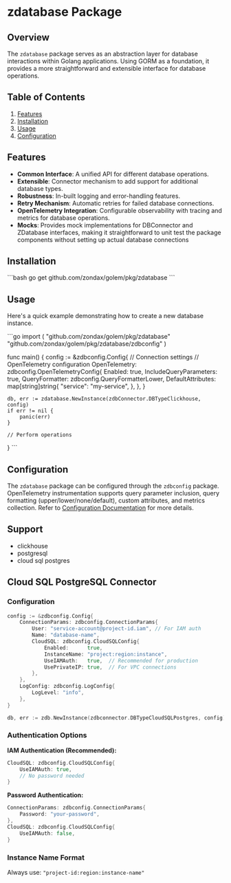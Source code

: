 # zdatabase Package

## Overview
The `zdatabase` package serves as an abstraction layer for database interactions within Golang applications. Using GORM as a foundation, it provides a more straightforward and extensible interface for database operations.

## Table of Contents
1. [Features](#features)
2. [Installation](#installation)
3. [Usage](#usage)
4. [Configuration](#configuration)

## Features
- **Common Interface**: A unified API for different database operations.
- **Extensible**: Connector mechanism to add support for additional database types.
- **Robustness**: In-built logging and error-handling features.
- **Retry Mechanism**: Automatic retries for failed database connections.
- **OpenTelemetry Integration**: Configurable observability with tracing and metrics for database operations.
- **Mocks**:  Provides mock implementations for DBConnector and ZDatabase interfaces, making it straightforward to unit test the package components without setting up actual database connections

## Installation
\`\`\`bash
go get github.com/zondax/golem/pkg/zdatabase
\`\`\`

## Usage

Here's a quick example demonstrating how to create a new database instance.

\`\`\`go
import (
"github.com/zondax/golem/pkg/zdatabase"
"github.com/zondax/golem/pkg/zdatabase/zdbconfig"
)

func main() {
config := &zdbconfig.Config{
// Connection settings
// OpenTelemetry configuration
OpenTelemetry: zdbconfig.OpenTelemetryConfig{
    Enabled: true,
    IncludeQueryParameters: true,
    QueryFormatter: zdbconfig.QueryFormatterLower,
    DefaultAttributes: map[string]string{
        "service": "my-service",
    },
},
}

    db, err := zdatabase.NewInstance(zdbConnector.DBTypeClickhouse, config)
    if err != nil {
        panic(err)
    }

    // Perform operations
}
\`\`\`

## Configuration

The `zdatabase` package can be configured through the `zdbconfig` package. OpenTelemetry instrumentation supports query parameter inclusion, query formatting (upper/lower/none/default), custom attributes, and metrics collection. Refer to [Configuration Documentation](docs/configuration.md) for more details.

## Support

- clickhouse
- postgresql
- cloud sql postgres

## Cloud SQL PostgreSQL Connector

### Configuration

```go
config := &zdbconfig.Config{
    ConnectionParams: zdbconfig.ConnectionParams{
        User: "service-account@project-id.iam", // For IAM auth
        Name: "database-name",
        CloudSQL: zdbconfig.CloudSQLConfig{
            Enabled:      true,
            InstanceName: "project:region:instance",
            UseIAMAuth:   true,  // Recommended for production
            UsePrivateIP: true,  // For VPC connections
        },
    },
    LogConfig: zdbconfig.LogConfig{
        LogLevel: "info",
    },
}

db, err := zdb.NewInstance(zdbconnector.DBTypeCloudSQLPostgres, config)
```

### Authentication Options

**IAM Authentication (Recommended):**
```go
CloudSQL: zdbconfig.CloudSQLConfig{
    UseIAMAuth: true,
    // No password needed
}
```

**Password Authentication:**
```go
ConnectionParams: zdbconfig.ConnectionParams{
    Password: "your-password",
},
CloudSQL: zdbconfig.CloudSQLConfig{
    UseIAMAuth: false,
}
```

### Instance Name Format
Always use: `"project-id:region:instance-name"`